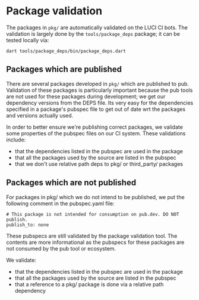 # Package validation

The packages in `pkg/` are automatically validated on the LUCI CI bots. The
validation is largely done by the `tools/package_deps` package; it can be tested
locally via:

```
dart tools/package_deps/bin/package_deps.dart
```

## Packages which are published

There are several packages developed in `pkg/` which are published to pub.
Validation of these packages is particularly important because the pub tools are
not used for these packages during development; we get our dependency versions
from the DEPS file. Its very easy for the dependencies specified in a package's
pubspec file to get out of date wrt the packages and versions actually used.

In order to better ensure we're publishing correct packages, we validate some
properties of the pubspec files on our CI system. These validations include:

- that the dependencies listed in the pubspec are used in the package
- that all the packages used by the source are listed in the pubspec
- that we don't use relative path deps to pkg/ or third_party/ packages

## Packages which are not published

For packages in pkg/ which we do not intend to be published, we put the
following comment in the pubspec.yaml file:

```
# This package is not intended for consumption on pub.dev. DO NOT publish.
publish_to: none
```

These pubspecs are still validated by the package validation tool. The contents
are more informational as the pubspecs for these packages are not consumed by
the pub tool or ecosystem.

We validate:
- that the dependencies listed in the pubspec are used in the package
- that all the packages used by the source are listed in the pubspec
- that a reference to a pkg/ package is done via a relative path dependency
